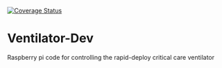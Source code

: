 [![Coverage Status](https://coveralls.io/repos/github/sunnyszy/Ventilator-Dev/badge.svg?branch=master)](https://coveralls.io/github/sunnyszy/Ventilator-Dev?branch=master)

# Ventilator-Dev
Raspberry pi code for controlling the rapid-deploy critical care ventilator 

